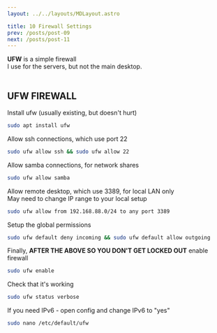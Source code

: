 ```yaml
---
layout: ../../layouts/MDLayout.astro

title: 10 Firewall Settings
prev: /posts/post-09
next: /posts/post-11
---
```



**UFW** is a simple firewall<br>
I use for the servers, but not the main desktop.<br><br>

## UFW FIREWALL

Install ufw (usually existing, but doesn't hurt)
```sh
sudo apt install ufw
```
Allow ssh connections, which use port 22
```sh
sudo ufw allow ssh && sudo ufw allow 22
```
Allow samba connections, for network shares
```sh
sudo ufw allow samba
```
Allow remote desktop, which use 3389, for local LAN only<br>
May need to change IP range to your local setup
```sh
sudo ufw allow from 192.168.88.0/24 to any port 3389
```
Setup the global permissions
```sh
sudo ufw default deny incoming && sudo ufw default allow outgoing
```
Finally, **AFTER THE ABOVE SO YOU DON'T GET LOCKED OUT** enable firewall
```sh
sudo ufw enable
```
Check that it's working
```sh
sudo ufw status verbose
```
If you need IPv6 - open config and change IPv6 to "yes"
```sh
sudo nano /etc/default/ufw
```

